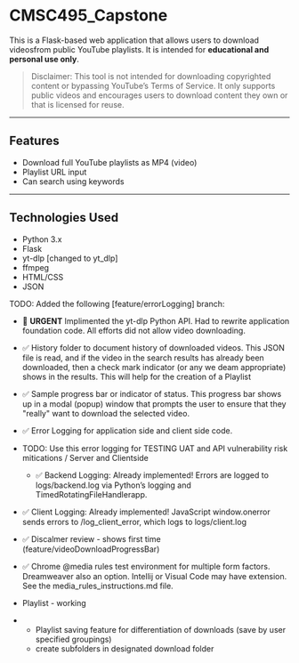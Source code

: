 # CMSC495_Capstone

This is a Flask-based web application that allows users to download videosfrom public YouTube playlists. It is intended for **educational and personal use only**.

> Disclaimer: This tool is not intended for downloading copyrighted content or bypassing YouTube’s Terms of Service. It only supports public videos and encourages users to download content they own or that is licensed for reuse.

---

## Features

- Download full YouTube playlists as MP4 (video)
- Playlist URL input
- Can search using keywords

---

## Technologies Used

- Python 3.x
- Flask
- yt-dlp [changed to yt_dlp]
- ffmpeg
- HTML/CSS
- JSON 

TODO:
Added the following [feature/errorLogging] branch:
- 🚨 **URGENT** Implimented the yt-dlp Python API. Had to rewrite application foundation code. All efforts did not allow video downloading.
- ✅ History folder to document history of downloaded videos. This JSON file is read, and if the video in the search results has already been downloaded, then a check mark indicator (or any we deam appropriate) shows in the results. This will help for the creation of a Playlist
- ✅ Sample progress bar or indicator of status. This progress bar shows up in a modal (popup) window that prompts the user to ensure that they "really" want to download the selected video.
- ✅ Error Logging for application side and client side code.
- TODO: Use this error logging for TESTING UAT and API vulnerability risk mitications / Server and Clientside
  - ✅ Backend Logging: Already implemented!
    Errors are logged to logs/backend.log 
    via Python’s logging and TimedRotatingFileHandlerapp.
- ✅ Client Logging: Already implemented!
    JavaScript window.onerror sends errors to /log_client_error, which logs to logs/client.log
- ✅ Discalmer review - shows first time (feature/videoDownloadProgressBar)
- ✅ Chrome @media rules test environment for multiple form factors. Dreamweaver also an option. Intellij or Visual Code may have extension.
  See the media_rules_instructions.md file.
  
- Playlist - working
- - Playlist saving feature for differentiation of downloads (save by user specified groupings) 
  - create subfolders in designated download folder


